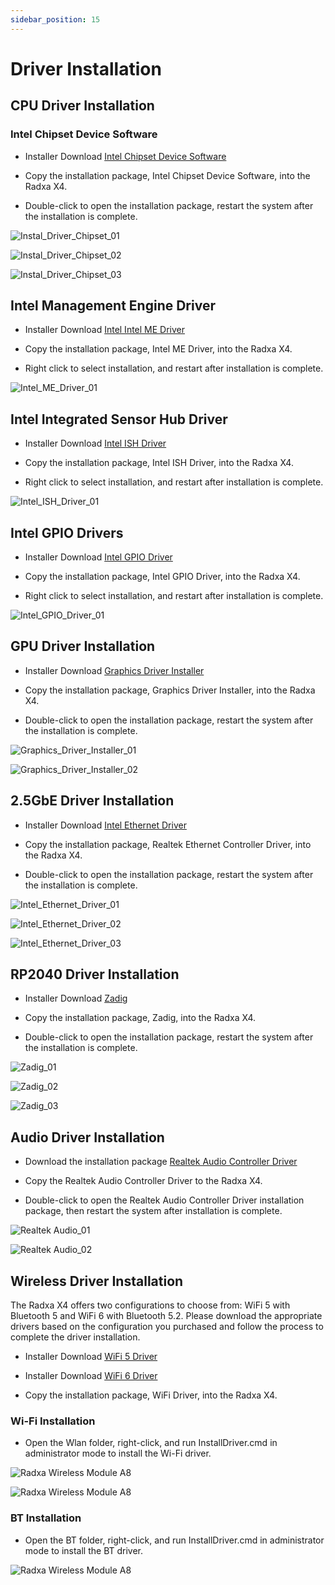 ```yaml
---
sidebar_position: 15
---
```


# Driver Installation

## CPU Driver Installation

### Intel Chipset Device Software

- Installer Download [Intel Chipset Device Software](https://dl.radxa.com/x/x4/Intel_Chipset_Driver.zip)

- Copy the installation package, Intel Chipset Device Software, into the Radxa X4.

- Double-click to open the installation package, restart the system after the installation is complete.

![Instal_Driver_Chipset_01](/img/x/x2l/intel_chipset_device_software_01.webp)

![Instal_Driver_Chipset_02](/img/x/x2l/intel_chipset_device_software_02.webp)

![Instal_Driver_Chipset_03](/img/x/x2l/intel_chipset_device_software_03.webp)

## Intel Management Engine Driver

- Installer Download [Intel Intel ME Driver](https://dl.radxa.com/x/x4/Intel_ME_driver.zip)

- Copy the installation package, Intel ME Driver, into the Radxa X4.

- Right click to select installation, and restart after installation is complete.

![Intel_ME_Driver_01](/img/x/x4/intel_me_driver_01.webp)

## Intel Integrated Sensor Hub Driver

- Installer Download [Intel ISH Driver](https://dl.radxa.com/x/x4/Intel_ISH_Driver.zip)

- Copy the installation package, Intel ISH Driver, into the Radxa X4.

- Right click to select installation, and restart after installation is complete.

![Intel_ISH_Driver_01](/img/x/x4/intel_ish_driver_01.webp)

## Intel GPIO Drivers

- Installer Download [Intel GPIO Driver](https://dl.radxa.com/x/x4/radxa_x4_gpio_driver.zip)

- Copy the installation package, Intel GPIO Driver, into the Radxa X4.

- Right click to select installation, and restart after installation is complete.

![Intel_GPIO_Driver_01](/img/x/x4/intel_gpio_driver_01.webp)

## GPU Driver Installation

- Installer Download [Graphics Driver Installer](https://dl.radxa.com/x/x4/Intel_Graphics_driver.zip)

- Copy the installation package, Graphics Driver Installer, into the Radxa X4.

- Double-click to open the installation package, restart the system after the installation is complete.

![Graphics_Driver_Installer_01](/img/x/x2l/graphics_driver_installer_01.webp)

![Graphics_Driver_Installer_02](/img/x/x2l/graphics_driver_installer_02.webp)

## 2.5GbE Driver Installation

- Installer Download [Intel Ethernet Driver](https://dl.radxa.com/x/x4/Intel_Ethernet_Driver.zip)

- Copy the installation package, Realtek Ethernet Controller Driver, into the Radxa X4.

- Double-click to open the installation package, restart the system after the installation is complete.

![Intel_Ethernet_Driver_01](/img/x/x4/intel_network_connection_01.webp)

![Intel_Ethernet_Driver_02](/img/x/x2l/realtek_ethernet_controller_driver_02.webp)

![Intel_Ethernet_Driver_03](/img/x/x2l/realtek_ethernet_controller_driver_03.webp)

## RP2040 Driver Installation

- Installer Download [Zadig](https://dl.radxa.com/x/x2l/radxa_x2l_rp2040_driver.zip)

- Copy the installation package, Zadig, into the Radxa X4.

- Double-click to open the installation package, restart the system after the installation is complete.

![Zadig_01](/img/x/x2l/zadig_01.webp)

![Zadig_02](/img/x/x2l/zadig_02.webp)

![Zadig_03](/img/x/x2l/zadig_03.webp)

## Audio Driver Installation

- Download the installation package [Realtek Audio Controller Driver](https://dl.radxa.com/x/x2l/radxa_x2l_audio_driver.zip)

- Copy the Realtek Audio Controller Driver to the Radxa X4.

- Double-click to open the Realtek Audio Controller Driver installation package, then restart the system after installation is complete.

![Realtek Audio_01](/img/x/x2l/realtek_audio_01.webp)

![Realtek Audio_02](/img/x/x2l/realtek_audio_02.webp)

## Wireless Driver Installation

The Radxa X4 offers two configurations to choose from: WiFi 5 with Bluetooth 5 and WiFi 6 with Bluetooth 5.2. Please download the appropriate drivers based on the configuration you purchased and follow the process to complete the driver installation.

- Installer Download [WiFi 5 Driver](https://dl.radxa.com/x/x4/radxa_x4_wifi5_driver.zip)

- Installer Download [WiFi 6 Driver](https://dl.radxa.com/x/x2l/accessories/radxa_wireless_module_a8.zip)

- Copy the installation package, WiFi Driver, into the Radxa X4.

### Wi-Fi Installation

- Open the Wlan folder, right-click, and run InstallDriver.cmd in administrator mode to install the Wi-Fi driver.

![Radxa Wireless Module A8](/img/x/x2l/a8_install_01.webp)

![Radxa Wireless Module A8](/img/x/x2l/a8_install_03.webp)

### BT Installation

- Open the BT folder, right-click, and run InstallDriver.cmd in administrator mode to install the BT driver.

![Radxa Wireless Module A8](/img/x/x2l/a8_install_02.webp)
